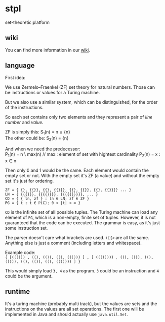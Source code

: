 # stpl
set-theoretic platform

## wiki
You can find more information in our [wiki](https://github.com/claudemartin/stpl/wiki).

## language

First idea:

We use  Zermelo–Fraenkel (ZF) set theory for natural numbers. Those can be instructions or values for a Turing machine.

But we also use a similar system, which can be distinguished, for the order of the instructions. 

So each set contains only two elements and they represent a pair of _line number_ and _value_.

ZF is simply this: S<sub>1</sub>(n) = n ∪ {n}   
The other could be: S<sub>2</sub>(n) = {n} 

And when we need the predecessor:  
P<sub>1</sub>(n) = n \ max(n) // max :  element of set with hightest cardinality
P<sub>2</sub>(n) = x : x ∈ n 

Then only 0 and 1 would be the same. Each element would contain the empty set or not. With the empty set it's ZF (a value) and without the empty set it's just for ordering.

`ZF = { {}, {{}}, {{}, {{}}}, {{}, {{}}, {{}, {{}}}} ... }`  
`LN = { {{{}}}, {{{{}}}}, {{{{{}}}}}, ... }`   
`CD = { { ln, zf } : ln ∈ LN; zf ∈ ZF }`   
`PG = { t : t ∈ ℙ(C); 0 < |t| < ∞ }`    

`CD` is the infinite set of all possible tuples. The Turing machine can load any element of `PG`, which is a non-empty, finite set of tuples. However, it is not guaranteed that the code can be executed. The grammar is easy, as it's just some instruction set.

The parser doesn't care what brackets are used. `([{<` are all the same. Anything else is just a comment (including letters and whitespace).

Example code:   
`{ [((())) , ((), (()), ((), (()))) ] , [ (((()))) , ((), (()), ((), (())), ((), (()), ((), (())))) ] }`

This would simply load `3, 4` as the program. `3` could be an instruction and `4` could be the argument. 

## runtime

It's a turing machine (probably multi track), but the values are sets and the instructions on the values are all set operations.
The first one will be implemented in Java and should actually use `java.util.Set`.

